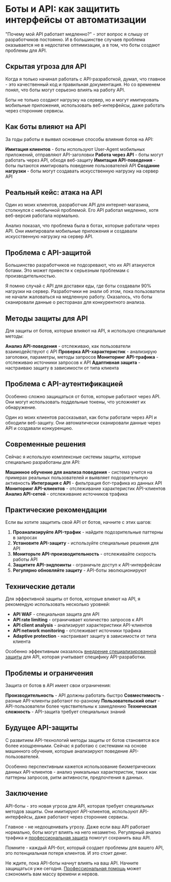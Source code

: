 ﻿# Боты и API: как защитить интерфейсы от автоматизации

"Почему мой API работает медленно?" - этот вопрос я слышу от разработчиков постоянно. И в большинстве случаев проблема оказывается не в недостатке оптимизации, а в том, что боты создают проблемы для API.

## Скрытая угроза для API

Когда я только начинал работать с API-разработкой, думал, что главное - это качественный код и правильная документация. Но со временем понял, что боты могут серьезно влиять на работу API.

Боты не только создают нагрузку на сервер, но и могут имитировать мобильные приложения, использовать веб-интерфейсы, даже работать через сторонние сервисы.

## Как боты влияют на API

За годы работы я выявил основные способы влияния ботов на API:

**Имитация клиентов** - боты используют User-Agent мобильных приложений, отправляют API-заголовки
**Работа через API** - боты могут работать через API, обходя веб-защиту
**Имитация API-поведения** - боты пытаются имитировать поведение пользователей API
**Создание нагрузки** - боты могут создавать искусственную нагрузку на сервер API

## Реальный кейс: атака на API

Один из моих клиентов, разработчик API для интернет-магазина, столкнулся с необычной проблемой. Его API работал медленно, хотя веб-версия работала нормально.

Анализ показал, что проблема была в ботах, которые работали через API. Они имитировали мобильные приложения и создавали искусственную нагрузку на сервер API.

## Проблема с API-защитой

Большинство разработчиков не подозревают, что их API атакуются ботами. Это может привести к серьезным проблемам с производительностью.

Я помню случай с API для доставки еды, где боты создавали 90% нагрузки на сервер. Разработчики не знали об этом, пока пользователи не начали жаловаться на медленную работу. Оказалось, что боты сканировали данные о ресторанах для конкурентного анализа.

## Методы защиты для API

Для защиты от ботов, которые влияют на API, я использую специальные методы:

**Анализ API-поведения** - отслеживаю, как пользователи взаимодействуют с API
**Проверка API-характеристик** - анализирую заголовки, параметры, методы запросов
**Мониторинг API-трафика** - отслеживаю источники запросов к API
**Адаптивная защита** - настраиваю защиту в зависимости от типа клиента

## Проблема с API-аутентификацией

Особенно сложно защищаться от ботов, которые работают через API. Они могут использовать поддельные токены, что усложняет их обнаружение.

Один из моих клиентов рассказывал, как боты работали через API и обходили веб-защиту. Они автоматически сканировали данные через API и создавали конкуренцию.

## Современные решения

Сейчас я использую комплексные системы защиты, которые специально разработаны для API:

**Машинное обучение для анализа поведения** - система учится на примерах реальных пользователей и выявляет подозрительную активность
**Интеграция с API** - фильтрация бот-трафика из данных API
**Мониторинг API-клиентов** - отслеживание характеристик API-клиентов
**Анализ API-сетей** - отслеживание источников трафика

## Практические рекомендации

Если вы хотите защитить свой API от ботов, начните с этих шагов:

1. **Проанализируйте API-трафик** - найдите подозрительные паттерны в запросах
2. **Установите API-защиту** - используйте специальные решения для API
3. **Мониторьте API-производительность** - отслеживайте скорость работы API
4. **Защитите API-эндпоинты** - ограничьте доступ к API-интерфейсам
5. **Регулярно обновляйте защиту** - API-боты эволюционируют

## Технические детали

Для эффективной защиты от ботов, которые влияют на API, я рекомендую использовать несколько уровней:

- **API WAF** - специальная защита для API
- **API rate limiting** - ограничивает количество запросов к API
- **API client analysis** - анализирует характеристики API-клиентов
- **API network monitoring** - отслеживает источники трафика
- **Adaptive protection** - настраивает защиту в зависимости от типа клиента

Особенно эффективным оказалось [внедрение специализированной защиты](https://progaem.com/ustanovka-antibota-usluga-po-zashhite-ot-botov-vashih-sajtov-na-razlichnyh-cms-sistemah.html) для API, которая учитывает специфику API-разработки.

## Проблемы и ограничения

Защита от ботов в API имеет свои ограничения:

**Производительность** - API должны работать быстро
**Совместимость** - разные API-клиенты работают по-разному
**Пользовательский опыт** - API-пользователи более чувствительны к замедлению
**Техническая сложность** - API-защита требует специальных знаний

## Будущее API-защиты

С развитием API-технологий методы защиты от ботов становятся все более изощренными. Сейчас я работаю с системами на основе машинного обучения, которые анализируют поведение API-пользователей.

Особенно перспективным кажется использование биометрических данных API-клиентов - анализ уникальных характеристик, таких как паттерны запросов, ритм активности, предпочтения в данных.

## Заключение

API-боты - это новая угроза для API, которая требует специальных методов защиты. Они имитируют API-клиентов, используют API-интерфейсы, даже работают через сторонние сервисы.

Главное - не недооценивать угрозу. Даже если ваш API работает нормально, боты могут влиять на него незаметно. Регулярный анализ трафика и [профессиональная защита](https://progaem.com/ustanovka-antibota-usluga-po-zashhite-ot-botov-vashih-sajtov-na-razlichnyh-cms-sistemah.html) помогут сохранить ваш API.

Помните - каждый API-бот, который создает проблемы для вашего API, это потенциальная потеря клиентов. И это стоит денег.

Не ждите, пока API-боты начнут влиять на ваш API. Начните защищаться уже сегодня. [Профессиональная помощь](https://progaem.com/ustanovka-antibota-usluga-po-zashhite-ot-botov-vashih-sajtov-na-razlichnyh-cms-sistemah.html) может сэкономить вам массу времени и нервов.
